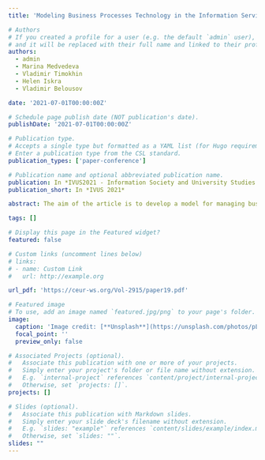 ```yaml
---
title: 'Modeling Business Processes Technology in the Information Service of Interaction'

# Authors
# If you created a profile for a user (e.g. the default `admin` user), write the username (folder name) here
# and it will be replaced with their full name and linked to their profile.
authors:
  - admin
  - Marina Medvedeva
  - Vladimir Timokhin
  - Helen Iskra
  - Vladimir Belousov

date: '2021-07-01T00:00:00Z'

# Schedule page publish date (NOT publication's date).
publishDate: '2021-07-01T00:00:00Z'

# Publication type.
# Accepts a single type but formatted as a YAML list (for Hugo requirements).
# Enter a publication type from the CSL standard.
publication_types: ['paper-conference']

# Publication name and optional abbreviated publication name.
publication: In *IVUS2021 - Information Society and University Studies 2021*
publication_short: In *IVUS 2021*

abstract: The aim of the article is to develop a model for managing business processes in the information service based on behavior of the company. The main business processes of the company were identified, and their main interrelationships were reflected at the conceptual level. A model in the Powersim Studio 7 simulation environment is presented, which allows regulating the interaction between companies in the information service, identifying bottlenecks in the company's business processes, and predicting the total income of an enterprise depending on various market conditions.

tags: []

# Display this page in the Featured widget?
featured: false

# Custom links (uncomment lines below)
# links:
# - name: Custom Link
#   url: http://example.org

url_pdf: 'https://ceur-ws.org/Vol-2915/paper19.pdf'

# Featured image
# To use, add an image named `featured.jpg/png` to your page's folder.
image:
  caption: 'Image credit: [**Unsplash**](https://unsplash.com/photos/pLCdAaMFLTE)'
  focal_point: ''
  preview_only: false

# Associated Projects (optional).
#   Associate this publication with one or more of your projects.
#   Simply enter your project's folder or file name without extension.
#   E.g. `internal-project` references `content/project/internal-project/index.md`.
#   Otherwise, set `projects: []`.
projects: []

# Slides (optional).
#   Associate this publication with Markdown slides.
#   Simply enter your slide deck's filename without extension.
#   E.g. `slides: "example"` references `content/slides/example/index.md`.
#   Otherwise, set `slides: ""`.
slides: ""
---
```

